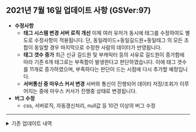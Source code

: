 ## 2021년 7월 16일 업데이트 사항 (GSVer:97)
* **수정사항**
  * **태그 시스템 변경 서버 로직 개선**
    이제 여러 유저가 동시에 태그를 수정하여도 별도로 수정사항이 적용됩니다.
    단, 동일레이드+동일길드원+동일태그 의 모든 조합이 동일할 경우 마지막으로 수정한 사람의 데이터가 반영됩니다.
  * **태그 갯수 증가**
  최근 신규 길드원 및 부캐릭터 등의 사유로 길드원이 증가함에 따라 기존 6개 태그로는 부족함이 발생한다고 판단하였습니다.
  이에 태그 갯수를 11개로 증가하였으며, 부족하다는 판단이 드는 시점에 다시 추가할 예정입니다.
  * **서버통신 중 마우스 커서 변경**
  서버와 통신이 진행되어 데이터 저장/조회가 이루어지는 중에 마우스 커서가 진행중 상태로 변경됩니다.
* **버그 수정**
  * css, 서버로직, 자동갱신처리, null값 등 10건 이상의 버그 수정



---


<details>
<summary>기존 업데이트 내역</summary>

## 2021년 7월 15일 업데이트 사항 (GSVer:97)
* 수정사항
  * 길드원목록 / 태그적용길드원목록 정렬기준 수정
    Ilv > 클래스(바홀)
  * PC화면에서 길드원 목록의 여백/글자크기를 조정하여 한 화면에 조금 더 많은 길드원 목록이 표기됩니다.
* 버그픽스
  * 길드원 목록 링크 미작동 오류 수정
  * 태그 길드원 목록 미투표 인원을 비활성화가 아닌 미참여 상태로 수정
  * 태그 길드원 목록 참가완료 아닌 미투표 인원 선택 가능하도록 수정
  * 구글 서비스 원활하지 않을 경우 길드갱신 중단
## 2021년 7월 14일 업데이트 사항 (GSVer:83)
* 수정사항
  * 태그 보유 길드원 목록 템레벨/직업 포함 리스트 표기
    길드원을 선택하여 참가완료로 변경도 가능합니다.
* 버그픽스
  * 태그이름 변경 시 인풋필드 기본값 미갱신 오류 수정


## 2021년 7월 13일 업데이트 사항 (GSVer:72)

* 투표 URL 변경
  * https://dneifiend.github.io/lostark-guild-vote/
  * 구글 스크립트 웹앱 + 깃허브 페이지 방식으로 변경되었습니다.
    > [개발자코멘트] 이로써 상단의 구글 경고 (이 앱은 구글이 만든게 아닙니다) 경고가 제거되었습니다.
  * 기본 페이지는 투표결과 페이지로 수정하였습니다.
    > [개발자코멘트] 투표 전 다른 길드원들의 투표 추세를 확인한 후 투표하는것을 권장합니다.
* 투표 캐릭터 자동 선택
  * 투표한 경우 다음 투표페이지 접속 시 동일한 캐릭터가 자동으로 선택됩니다.
* 기타 수정사항
  * 참가완료로 변경 시 선택한 캐릭터들의 목록이 표기됩니다.
  * 출발시간/태그/길드원명 등 클릭 시 별도 메뉴가 생성되는 경우 마우스포인터 변경됩니다.
  * 태그명 팝업 내 입력창에 변경 전 태그명이 기본값으로 설정됩니다.

## 버그픽스
* character 파라미터가 길드원 목록과 일치하지 않는 경우 무한로딩 오류 수정
* 투표요일 추가(수밤/월밤)에 따른 레이드 투표일정 표기 로직 변경

</details>